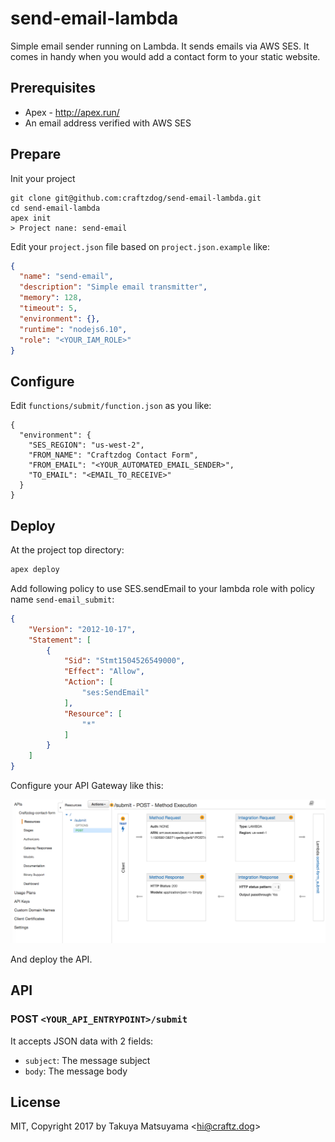 # send-email-lambda

Simple email sender running on Lambda.
It sends emails via AWS SES.
It comes in handy when you would add a contact form to your static website.

## Prerequisites

 * Apex - http://apex.run/
 * An email address verified with AWS SES

## Prepare

Init your project

```
git clone git@github.com:craftzdog/send-email-lambda.git
cd send-email-lambda
apex init
> Project nane: send-email
```

Edit your `project.json` file based on `project.json.example` like:

```json
{
  "name": "send-email",
  "description": "Simple email transmitter",
  "memory": 128,
  "timeout": 5,
  "environment": {},
  "runtime": "nodejs6.10",
  "role": "<YOUR_IAM_ROLE>"
}
```

## Configure

Edit `functions/submit/function.json` as you like:

```
{
  "environment": {
    "SES_REGION": "us-west-2",
    "FROM_NAME": "Craftzdog Contact Form",
    "FROM_EMAIL": "<YOUR_AUTOMATED_EMAIL_SENDER>",
    "TO_EMAIL": "<EMAIL_TO_RECEIVE>"
  }
}
```

## Deploy

At the project top directory:

```sh
apex deploy
```

Add following policy to use SES.sendEmail to your lambda role with policy name `send-email_submit`:

```json
{
    "Version": "2012-10-17",
    "Statement": [
        {
            "Sid": "Stmt1504526549000",
            "Effect": "Allow",
            "Action": [
                "ses:SendEmail"
            ],
            "Resource": [
                "*"
            ]
        }
    ]
}
```

Configure your API Gateway like this:

![API Gateway](./_images/api_gateway.png)

And deploy the API.

## API

### POST `<YOUR_API_ENTRYPOINT>/submit`

It accepts JSON data with 2 fields:

 * `subject`: The message subject
 * `body`: The message body

## License

MIT, Copyright 2017 by Takuya Matsuyama &lt;hi@craftz.dog&gt;
